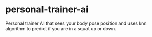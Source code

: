# personal-trainer-ai
Personal trainer AI that sees your body pose position and uses knn algorithm to predict if you are in a squat up or down.
